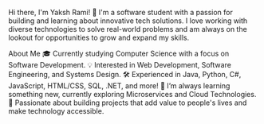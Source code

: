 Hi there, I'm Yaksh Rami! 👋
I'm a software student with a passion for building and learning about innovative tech solutions. I love working with diverse technologies to solve real-world problems and am always on the lookout for opportunities to grow and expand my skills.

About Me
🎓 Currently studying Computer Science with a focus on Software Development.
💡 Interested in Web Development, Software Engineering, and Systems Design.
🛠️ Experienced in Java, Python, C#, JavaScript, HTML/CSS, SQL, .NET, and more!
🌱 I’m always learning something new, currently exploring Microservices and Cloud Technologies.
🤖 Passionate about building projects that add value to people's lives and make technology accessible.

<!---
Yxaksh/Yxaksh is a ✨ special ✨ repository because its `README.md` (this file) appears on your GitHub profile.
You can click the Preview link to take a look at your changes.
--->
